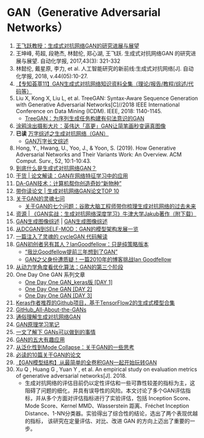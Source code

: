 # GAN（Generative Adversarial Networks）
1. [王飞跃教授：生成式对抗网络GAN的研究进展与展望](https://mp.weixin.qq.com/s/gvzZaXe6gxD6r5Rn7qiDBQ)
1. 王坤峰, 苟超, 段艳杰, 林懿伦, 郑心湖, 王飞跃. 生成式对抗网络GAN 的研究进展与展望. 自动化学报, 2017,43(3): 321-332
1. 林懿伦, 戴星原, 李力, et al. 人工智能研究的新前线:生成式对抗网络[J]. 自动化学报, 2018, v.44(05):10-27.
1. [【专知荟萃11】GAN生成式对抗网络知识资料全集（理论/报告/教程/综述/代码等）](https://mp.weixin.qq.com/s/Q_-0fdYv_9MT5VDtIyhCyw)
1. Liu X, Kong X, Liu L, et al. TreeGAN: Syntax-Aware Sequence Generation with Generative Adversarial Networks[C]//2018 IEEE International Conference on Data Mining (ICDM). IEEE, 2018: 1140-1145.
	- [TreeGAN：为序列生成任务构建有句法意识的GAN](https://www.jiqizhixin.com/articles/2018-10-06)
1. [涂鸦涂出摄影大片：英伟达「高更」GAN让简笔画秒变逼真图像](https://mp.weixin.qq.com/s/n55dKiekvIw-Ewvie3L5kw)
1. **已读** [万字综述之生成对抗网络（GAN）](https://mp.weixin.qq.com/s/ZIJAdOGgdrOKCdXkEBDyMA)
	- [GAN万字长文综述](https://zhuanlan.zhihu.com/p/58812258)
1. Hong, Y., Hwang, U., Yoo, J., & Yoon, S. (2019). How Generative Adversarial Networks and Their Variants Work: An Overview. ACM Comput. Surv., 52, 10:1-10:43.
1. [到底什么是生成式对抗网络GAN？](https://mp.weixin.qq.com/s/e1mysL4DlL0RiHQBmXHNOg)
1. [干货 | 论文解读：GAN在网络特征学习中的应用](https://mp.weixin.qq.com/s?__biz=MzAwMTA3MzM4Nw==&mid=2649442783&idx=1&sn=7263a483b50ac01ca29c8ee07caa852b&chksm=82c0a05bb5b7294d7bfa8b1d5522a21cc126825f3eeb0428c7551452b0437e13182d102b0945&scene=21#wechat_redirect)
1. [DA-GAN技术：计算机帮你创造奇妙“新物种”](https://mp.weixin.qq.com/s?__biz=MzAwMTA3MzM4Nw==&mid=2649443054&idx=1&sn=b30f93899dd3f1e147d678087d0782ed&chksm=82c0a36ab5b72a7cd376b6bd4bdaad939317546099163424f2834320505469207db34d9bbd13&scene=21#wechat_redirect)
1. [带你读论文 | 生成对抗网络GAN论文TOP 10](https://mp.weixin.qq.com/s/RhYVCO0jNlY97ptIUvRRQQ)
1. [关于GAN的灵魂七问](https://mp.weixin.qq.com/s/ErmGAsSHvCOxCn97yZ4WJQ)
	- [关于GAN的七个问题：谷歌大脑工程师带你梳理生成对抗网络的过去未来](https://mp.weixin.qq.com/s/SMGyHaUKthMqDGG6blxrXA)
1. [资源 | 《GAN实战：生成对抗网络深度学习》牛津大学Jakub著作（附下载）](https://mp.weixin.qq.com/s/XjVsvsEFYYdEu-F7rriNuQ)
1. [GAN生成图像综述](https://mp.weixin.qq.com/s/LJfsadhp3WGi0tLXN7jCUA) | [GAN生成图像综述](https://mp.weixin.qq.com/s/w7Y8qK2UbVGqa1dcOagnDA)
1. [从DCGAN到SELF-MOD：GAN的模型架构发展一览](https://mp.weixin.qq.com/s/9GeryvW5PI93FCmTpuFEPQ)
1. [一篇注入了灵魂的 cycleGAN 代码解读](https://mp.weixin.qq.com/s/p_r3Q1qOWwlsHrKOxW8jjw)
1. [GAN初创者另有其人？IanGoodfellow：只是纯策略版本](https://mp.weixin.qq.com/s/x7IN-Ce8NTwN1LD2p_70VQ)
	- [“我比Goodfellow提前三年想到了GAN”](https://mp.weixin.qq.com/s/p5n57wSCu-9Rh-_1MJNY8Q)
	- [GAN之父身份遭质疑！一篇2010年的博客挑战Ian Goodfellow](https://mp.weixin.qq.com/s/769VicioXm2G--ww5OVRZw)
1. [从动力学角度看优化算法：GAN的第三个阶段](https://mp.weixin.qq.com/s/CNYN6L6d-lYnO8nMK6oRwg)
1. One Day One GAN 系列文章
	- [One Day One GAN_keras版 [DAY 1]](https://mp.weixin.qq.com/s/wW8kTQ7eQeCJsHC9ju8VLA)
	- [One Day One GAN [DAY 2]](https://mp.weixin.qq.com/s/qvNT_QjQh0NkDl6bgsnfwg)
	- [One Day One GAN [DAY 3]](https://mp.weixin.qq.com/s/0fr6H5xGxmFoNuSxs7z7bQ)
1. [Keras作者推荐的Github项目，基于TensorFlow2的生成式模型合集](https://mp.weixin.qq.com/s/TbjuE59o9Hnu-ZZePU88ZA)
1. [GitHub_All-About-the-GANs](https://github.com/hollobit/All-About-the-GAN)
1. [通俗理解生成对抗网络GAN](https://zhuanlan.zhihu.com/p/33752313?utm_source=wechat_session&utm_medium=social&utm_oi=743812915018104832)
1. [GAN原理学习笔记](https://zhuanlan.zhihu.com/p/27295635?utm_source=wechat_session&utm_medium=social&utm_oi=743812915018104832)
1. [一文了解下 GANs可以做到的事情](https://mp.weixin.qq.com/s/twDS3pNo_WGm1Ka2_2RuQA)
1. [GAN的五大有趣应用](https://mp.weixin.qq.com/s/Fj5InqOMZaW37BbvHJ1NAQ)
1. [从泛化性到Mode Collapse：关于GAN的一些思考](https://zhuanlan.zhihu.com/p/36410443)
1. [必读的10篇关于GAN的论文](https://zhuanlan.zhihu.com/p/72745900?utm_source=wechat_session&utm_medium=social&utm_oi=743812915018104832)
1. [【GAN模型结构】从最简单的全卷积GAN一起开始玩转GAN](https://mp.weixin.qq.com/s/1T_5pmXckF4GS6sv4RMO0g)
1. Xu Q , Huang G , Yuan Y , et al. An empirical study on evaluation metrics of generative adversarial networks[J]. 2018.
	- 生成对抗网络的评估目前仍以定性评估和一些可靠性较差的指标为主，这阻碍了问题的细化，并具有误导性的风险。本文讨论了多个GAN评估指标，并从多个方面对评估指标进行了实验评估，包括 Inception Score、Mode Score、Kernel MMD、Wasserstein 距离、Fréchet Inception Distance、1-NN分类器。实验得出了综合性的结论，选出了两个表现优越的指标，
	该研究在定量评估、对比、改进 GAN 的方向上迈出了重要的一步。


